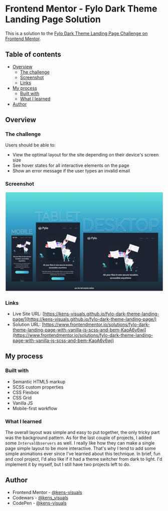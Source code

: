 # Frontend Mentor - Fylo Dark Theme Landing Page Solution

This is a solution to the [Fylo Dark Theme Landing Page Challenge on Frontend Mentor](https://www.frontendmentor.io/challenges/fylo-dark-theme-landing-page-5ca5f2d21e82137ec91a50fd).

## Table of contents

- [Overview](#overview)
  - [The challenge](#the-challenge)
  - [Screenshot](#screenshot)
  - [Links](#links)
- [My process](#my-process)
  - [Built with](#built-with)
  - [What I learned](#what-i-learned)
- [Author](#author)

## Overview

### The challenge

Users should be able to:

- View the optimal layout for the site depending on their device's screen size
- See hover states for all interactive elements on the page
- Show an error message if the user types an invalid email

### Screenshot

![screenshot](./images/screenshot.png)

### Links

- Live Site URL: [https://kens-visuals.github.io/fylo-dark-theme-landing-page/](https://kens-visuals.github.io/fylo-dark-theme-landing-page/)
- Solution URL: [https://www.frontendmentor.io/solutions/fylo-dark-theme-landing-page-with-vanilla-js-scss-and-bem-KaoA6v6wj](https://www.frontendmentor.io/solutions/fylo-dark-theme-landing-page-with-vanilla-js-scss-and-bem-KaoA6v6wj)

## My process

### Built with

- Semantic HTML5 markup
- SCSS custom properties
- CSS Flexbox
- CSS Grid
- Vanilla JS
- Mobile-first workflow

### What I learned

The overall layout was simple and easy to put together, the only tricky part was the background pattern. As for the last couple of projects, I added some `IntervalObservers` as well. I really like how they can make a single page simple layout to be more interactive. That's why I tend to add some simple animations ever since I've learned about this technique. In brief, fun and cool project, I'd also like if it had a theme switcher from dark to light. I'd implement it by myself, but I still have two projects left to do.

## Author

- Frontend Mentor - [@kens-visuals](https://www.frontendmentor.io/profile/kens-visuals)
- Codewars - [@kens_visuals](https://www.codewars.com/users/kens_visuals)
- CodePen - [@kens-visuals](https://codepen.io/kens-visuals)
